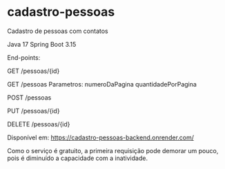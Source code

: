 # cadastro-pessoas

Cadastro de pessoas com contatos

Java 17
Spring Boot 3.15

End-points:

GET
/pessoas/{id}

GET
/pessoas
Parametros:
numeroDaPagina
quantidadePorPagina

POST
/pessoas

PUT
/pessoas/{id}

DELETE
/pessoas/{id}

Disponível em:
https://cadastro-pessoas-backend.onrender.com/

Como o serviço é gratuito, a primeira requisição pode demorar um pouco, pois é diminuído a capacidade com a inatividade. 
